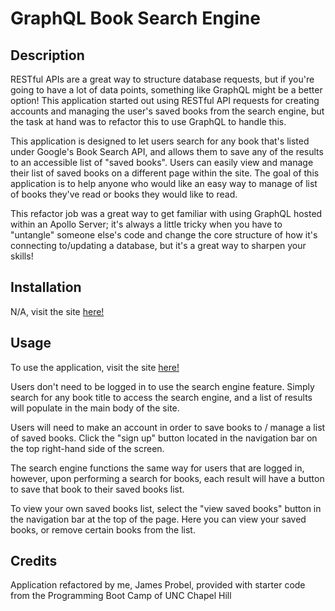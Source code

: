 # GraphQL Book Search Engine

## Description

RESTful APIs are a great way to structure database requests, but if you're going to have a lot of data points, something like GraphQL might be a better option! This application started out using RESTful API requests for creating accounts and managing the user's saved books from the search engine, but the task at hand was to refactor this to use GraphQL to handle this.

This application is designed to let users search for any book that's listed under Google's Book Search API, and allows them to save any of the results to an accessible list of "saved books". Users can easily view and manage their list of saved books on a different page within the site. The goal of this application is to help anyone who would like an easy way to manage of list of books they've read or books they would like to read.

This refactor job was a great way to get familiar with using GraphQL hosted within an Apollo Server; it's always a little tricky when you have to "untangle" someone else's code and change the core structure of how it's connecting to/updating a database, but it's a great way to sharpen your skills!

## Installation

N/A, visit the site [here!](https://book-search-engine-graphql-esp9.onrender.com)

## Usage

To use the application, visit the site [here!](https://book-search-engine-graphql-esp9.onrender.com)

Users don't need to be logged in to use the search engine feature. Simply search for any book title to access the search engine, and a list of results will populate in the main body of the site.

Users will need to make an account in order to save books to / manage a list of saved books. Click the "sign up" button located in the navigation bar on the top right-hand side of the screen.

The search engine functions the same way for users that are logged in, however, upon performing a search for books, each result will have a button to save that book to their saved books list.

To view your own saved books list, select the "view saved books" button in the navigation bar at the top of the page. Here you can view your saved books, or remove certain books from the list.

## Credits

Application refactored by me, James Probel, provided with starter code from the Programming Boot Camp of UNC Chapel Hill
